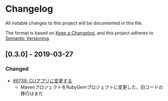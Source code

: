 # Changelog

All notable changes to this project will be documented in this file.

The format is based on [Keep a Changelog](https://keepachangelog.com/en/1.0.0/),
and this project adheres to [Semantic Versioning](https://semver.org/spec/v2.0.0.html).

## [0.3.0] - 2019-03-27

### Changed

- [#6739: CLIアプリに変更する](https://redmine.u6k.me/issues/6739)
    - MavenプロジェクトをRubyGemプロジェクトに変更した、旧コードの移行はまだ


